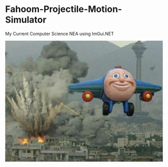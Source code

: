 # Fahoom-Projectile-Motion-Simulator

My Current Computer Science NEA using ImGui.NET

![Mascot](https://github.com/DucksterBoo123/Fahoom-Missile-Projection-Simulator/blob/main/assets/images/md.png)

